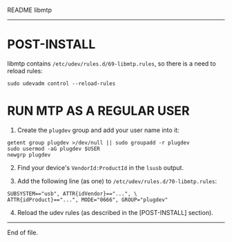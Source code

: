 README libmtp

---


POST-INSTALL
============

libmtp contains `/etc/udev/rules.d/69-libmtp.rules`,  so there is a need to
reload rules:

    sudo udevadm control --reload-rules


RUN MTP AS A REGULAR USER
=========================

1. Create the `plugdev` group and add your user name into it:

```
getent group plugdev >/dev/null || sudo groupadd -r plugdev
sudo usermod -aG plugdev $USER
newgrp plugdev
```

2. Find your device's `VendorId:ProductId` in the `lsusb` output.

3. Add the following line (as one) to `/etc/udev/rules.d/70-libmtp.rules`:

```
SUBSYSTEM=="usb", ATTR{idVendor}=="...", \
ATTR{idProduct}=="...", MODE="0666", GROUP="plugdev"
```

4. Reload the udev rules (as described in the [POST-INSTALL] section).


---

End of file.
